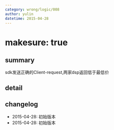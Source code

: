 ```yaml
---
category: wrong/logic/008
author: yulin
datetime: 2015-04-28
---
```


# makesure: true

## summary

sdk发送正确的Client-request,两家dsp返回低于最低价

## detail


## changelog

- 2015-04-28: 初始版本
- 2015-04-28: 初始版本
